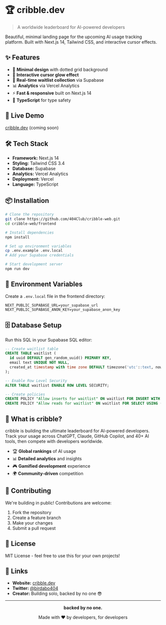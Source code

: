 # 🏆 cribble.dev

> A worldwide leaderboard for AI-powered developers

Beautiful, minimal landing page for the upcoming AI usage tracking platform. Built with Next.js 14, Tailwind CSS, and interactive cursor effects.

## ✨ Features

- 🎨 **Minimal design** with dotted grid background
- 🌟 **Interactive cursor glow effect**
- 📧 **Real-time waitlist collection** via Supabase
- 📊 **Analytics** via Vercel Analytics  
- ⚡ **Fast & responsive** built on Next.js 14
- 🎯 **TypeScript** for type safety

## 🚀 Live Demo

[cribble.dev](https://cribble.dev) (coming soon)

## 🛠️ Tech Stack

- **Framework:** Next.js 14
- **Styling:** Tailwind CSS 3.4
- **Database:** Supabase
- **Analytics:** Vercel Analytics
- **Deployment:** Vercel
- **Language:** TypeScript

## 📦 Installation

```bash
# Clone the repository
git clone https://github.com/404Club/cribble-web.git
cd cribble-web/frontend

# Install dependencies
npm install

# Set up environment variables
cp .env.example .env.local
# Add your Supabase credentials

# Start development server
npm run dev
```

## 🔧 Environment Variables

Create a `.env.local` file in the frontend directory:

```env
NEXT_PUBLIC_SUPABASE_URL=your_supabase_url
NEXT_PUBLIC_SUPABASE_ANON_KEY=your_supabase_anon_key
```

## 🗄️ Database Setup

Run this SQL in your Supabase SQL editor:

```sql
-- Create waitlist table
CREATE TABLE waitlist (
  id uuid DEFAULT gen_random_uuid() PRIMARY KEY,
  email text UNIQUE NOT NULL,
  created_at timestamp with time zone DEFAULT timezone('utc'::text, now()) NOT NULL
);

-- Enable Row Level Security
ALTER TABLE waitlist ENABLE ROW LEVEL SECURITY;

-- Create policies
CREATE POLICY "Allow inserts for waitlist" ON waitlist FOR INSERT WITH CHECK (true);
CREATE POLICY "Allow reads for waitlist" ON waitlist FOR SELECT USING (true);
```

## 🎯 What is cribble?

cribble is building the ultimate leaderboard for AI-powered developers. Track your usage across ChatGPT, Claude, GitHub Copilot, and 40+ AI tools, then compete with developers worldwide.

- 🏆 **Global rankings** of AI usage
- 📊 **Detailed analytics** and insights  
- 🎮 **Gamified development** experience
- 🌍 **Community-driven** competition

## 🤝 Contributing

We're building in public! Contributions are welcome:

1. Fork the repository
2. Create a feature branch
3. Make your changes
4. Submit a pull request

## 📄 License

MIT License - feel free to use this for your own projects!

## 🔗 Links

- **Website:** [cribble.dev](https://cribble.dev)
- **Twitter:** [@birdabo404](https://x.com/birdabo404)
- **Creator:** Building solo, backed by no one 😎

---

<div align="center">
  <p><strong>backed by no one.</strong></p>
  <p>Made with ❤️ by developers, for developers</p>
</div>

